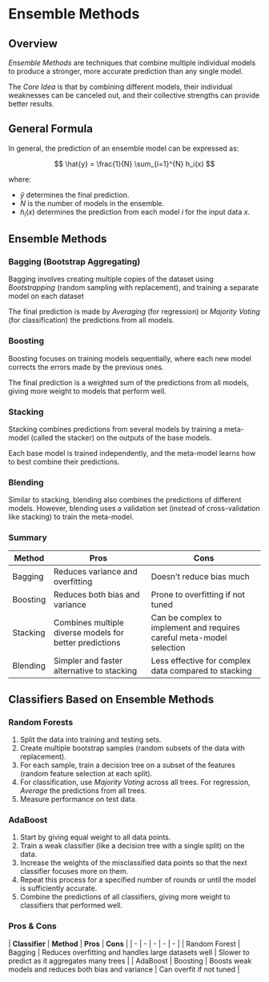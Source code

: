 # Ensemble Methods

## Overview

_Ensemble Methods_ are techniques that combine multiple individual models to produce a stronger, more accurate prediction than any single model.

The _Core Idea_ is that by combining different models, their individual weaknesses can be canceled out, and their collective strengths can provide better results.

## General Formula

In general, the prediction of an ensemble model can be expressed as:

$$
\hat{y} = \frac{1}{N} \sum_{i=1}^{N} h_i(x)
$$

where:

- $\hat{y}$ determines the final prediction.
- $N$ is the number of models in the ensemble.
- $h_i(x)$ determines the prediction from each model $i$ for the input data $x$.

## Ensemble Methods

### Bagging (Bootstrap Aggregating)

Bagging involves creating multiple copies of the dataset using _Bootstrapping_ (random sampling with replacement), and training a separate model on each dataset

The final prediction is made by _Averaging_ (for regression) or _Majority Voting_ (for classification) the predictions from all models.

### Boosting

Boosting focuses on training models sequentially, where each new model corrects the errors made by the previous ones.

The final prediction is a weighted sum of the predictions from all models, giving more weight to models that perform well.

### Stacking

Stacking combines predictions from several models by training a meta-model (called the stacker) on the outputs of the base models. 

Each base model is trained independently, and the meta-model learns how to best combine their predictions.

### Blending

Similar to stacking, blending also combines the predictions of different models. However, blending uses a validation set (instead of cross-validation like stacking) to train the meta-model.

### Summary

| **Method** | **Pros** | **Cons** |
| - | - | - |
| Bagging | Reduces variance and overfitting | Doesn’t reduce bias much |
| Boosting | Reduces both bias and variance | Prone to overfitting if not tuned |
| Stacking | Combines multiple diverse models for better predictions | Can be complex to implement and requires careful meta-model selection |
| Blending | Simpler and faster alternative to stacking | Less effective for complex data compared to stacking |

## Classifiers Based on Ensemble Methods

### Random Forests

1. Split the data into training and testing sets.
2. Create multiple bootstrap samples (random subsets of the data with replacement).
3. For each sample, train a decision tree on a subset of the features (random feature selection at each split).
4. For classification, use _Majority Voting_ across all trees. For regression, _Average_ the predictions from all trees.
5. Measure performance on test data.

### AdaBoost

1. Start by giving equal weight to all data points.
2. Train a weak classifier (like a decision tree with a single split) on the data.
3. Increase the weights of the misclassified data points so that the next classifier focuses more on them.
4. Repeat this process for a specified number of rounds or until the model is sufficiently accurate.
5. Combine the predictions of all classifiers, giving more weight to classifiers that performed well.

### Pros & Cons

| **Classifier** | **Method** | **Pros** | **Cons** |
| - | - | - | - | - |
| Random Forest | Bagging | Reduces overfitting and handles large datasets well | Slower to predict as it aggregates many trees |
| AdaBoost | Boosting | Boosts weak models and reduces both bias and variance | Can overfit if not tuned |
